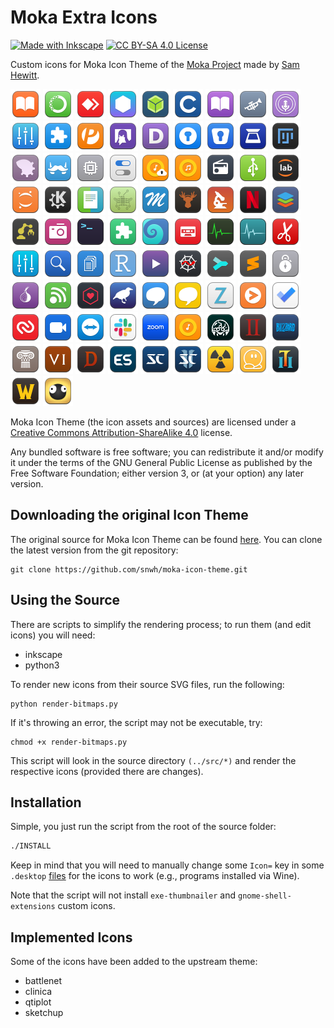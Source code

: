 # Moka Extra Icons

[![Made with Inkscape](https://img.shields.io/badge/made_with-inkscape-yellow.svg)](https://creativecommons.org/licenses/by-sa/4.0/)
[![CC BY-SA 4.0 License](https://img.shields.io/badge/license-CC_BY--SA_4.0-lightgrey.svg)](https://creativecommons.org/licenses/by-sa/4.0/)

Custom icons for Moka Icon Theme of the [Moka Project](https://snwh.org/moka) made by [Sam Hewitt](http://snwh.org/).

[]() <!-- Apps -->
![](Moka/48x48/apps/adobe-digital-editions.png)
![](Moka/48x48/apps/anaconda.png)
![](Moka/48x48/apps/anydesk.png)
![](Moka/48x48/apps/ao.png)
![](Moka/48x48/apps/balena-etcher.png)
![](Moka/48x48/apps/c.png)
![](Moka/48x48/apps/com.github.babluboy.bookworm.png)
![](Moka/48x48/apps/com.github.bleakgrey.tootle.png)
![](Moka/48x48/apps/com.github.needleandthread.vocal.png)
![](Moka/48x48/apps/com.github.wwmm.pulseeffects.png)
![](Moka/48x48/apps/com.mattjakeman.ExtensionManager.png)
![](Moka/48x48/apps/com.uploadedlobster.peek.png)
![](Moka/48x48/apps/com.vinszent.GnomeTwitch.png)
![](Moka/48x48/apps/devdocs-desktop.png)
![](Moka/48x48/apps/enpass.png)
![](Moka/48x48/apps/enpass6.png)
![](Moka/48x48/apps/epsonscan2.png)
![](Moka/48x48/apps/fiji.png)
![](Moka/48x48/apps/fma-config-tool.png)
![](Moka/48x48/apps/franz.png)
![](Moka/48x48/apps/GameConqueror.png)
![](Moka/48x48/apps/gnome-tweak-tool.png)
![](Moka/48x48/apps/google-music-manager.png)
![](Moka/48x48/apps/gpmdp.png)
![](Moka/48x48/apps/gradio.png)
![](Moka/48x48/apps/imagewriter.png)
![](Moka/48x48/apps/jupyter-lab.png)
![](Moka/48x48/apps/jupyter.png)
![](Moka/48x48/apps/kdeconnect.png)
![](Moka/48x48/apps/kompare.png)
![](Moka/48x48/apps/lstopo.png)
![](Moka/48x48/apps/masterpdfeditor4.png)
![](Moka/48x48/apps/MediaElch.png)
![](Moka/48x48/apps/microscope.png)
![](Moka/48x48/apps/netflix.png)
![](Moka/48x48/apps/onlyoffice.png)
![](Moka/48x48/apps/org.gnome.Builder.png)
![](Moka/48x48/apps/org.gnome.Cheese.png)
![](Moka/48x48/apps/org.gnome.Console.png)
![](Moka/48x48/apps/org.gnome.Extensions.png)
![](Moka/48x48/apps/org.gnome.Fractal.png)
![](Moka/48x48/apps/org.gnome.Podcasts.png)
![](Moka/48x48/apps/org.gnome.SystemMonitor.png)
![](Moka/48x48/apps/org.gnome.Usage.png)
![](Moka/48x48/apps/pdfeditor.png)
![](Moka/48x48/apps/pulseeffects.png)
![](Moka/48x48/apps/Qiplex-Large-Files-Finder.png)
![](Moka/48x48/apps/Qiplex-Speedy-Duplicate-Finder.png)
![](Moka/48x48/apps/rstudio.png)
![](Moka/48x48/apps/smartcode-stremio.png)
![](Moka/48x48/apps/spyder.png)
![](Moka/48x48/apps/sublime-merge.png)
![](Moka/48x48/apps/sublime-text.png)
![](Moka/48x48/apps/sysprof.png)
![](Moka/48x48/apps/tor-browser.png)
![](Moka/48x48/apps/urserver.png)
![](Moka/48x48/apps/webtorrent-desktop.png)
![](Moka/48x48/apps/weka.png)
![](Moka/48x48/apps/yacreader-library.png)
![](Moka/48x48/apps/yacreader.png)
![](Moka/48x48/apps/z-library.png)
[]() <!-- Web -->
![](Moka/48x48/web/chrome-cnciopoikihiagdjbjpnocolokfelagl-Default.png)
![](Moka/48x48/web/chrome-fnboaehgffehgoackjenbjcgcjeflddp-Default.png)
![](Moka/48x48/web/chrome-gaedmjdfmmahhbjefcbgaolhhanlaolb-Default.png)
![](Moka/48x48/web/chrome-imgohncinckhbblnlmaedahepnnpmdma-Default.png)
![](Moka/48x48/web/chrome-oooiobdokpcfdlahlmcddobejikcmkfo-Default.png)
![](Moka/48x48/web/slack.png)
![](Moka/48x48/web/us.zoom.Zoom.png)
![](Moka/48x48/web/web-google-play-music.png)
[]() <!--Games-->
![](Moka/48x48/apps/am2r.png)
![](Moka/48x48/apps/aoe2-hd.png)
![](Moka/48x48/apps/blizzard.png)
![](Moka/48x48/apps/civ4.png)
![](Moka/48x48/apps/civ6.png)
![](Moka/48x48/apps/diablo.png)
![](Moka/48x48/apps/emulationstation.png)
![](Moka/48x48/apps/starcraft.png)
![](Moka/48x48/apps/starcraft2.png)
![](Moka/48x48/apps/steam-worms-reloaded.png)
![](Moka/48x48/apps/teeworlds.png)
![](Moka/48x48/apps/torchlight2.png)
![](Moka/48x48/apps/war3.png)
![](Moka/48x48/apps/world-of-goo.png)

Moka Icon Theme (the icon assets and sources) are licensed under a [Creative Commons Attribution-ShareAlike 4.0](http://creativecommons.org/licenses/by-sa/4.0/legalcode) license.

Any bundled software is free software; you can redistribute it and/or modify it under the terms of the GNU General Public License as published by the Free Software Foundation; either version 3, or (at your option) any later version.

## Downloading the original Icon Theme

The original source for Moka Icon Theme can be found [here](https://github.com/snwh/moka-icon-theme). You can clone the latest version from the git repository:

	git clone https://github.com/snwh/moka-icon-theme.git

## Using the Source

There are scripts to simplify the rendering process; to run them (and edit icons) you will need:

 * inkscape
 * python3

To render new icons from their source SVG files, run the following:

	python render-bitmaps.py

If it's throwing an error, the script may not be executable, try:

	chmod +x render-bitmaps.py

This script will look in the source directory `(../src/*)` and render the respective icons (provided there are changes).

## Installation

Simple, you just run the script from the root of the source folder:
```bash
./INSTALL
```
Keep in mind that you will need to manually change some `Icon=` key in some `.desktop` [files](https://standards.freedesktop.org/desktop-entry-spec/latest/ar01s05.html) for the icons to work (e.g., programs installed via Wine).

Note that the script will not install `exe-thumbnailer` and `gnome-shell-extensions` custom icons.

## Implemented Icons

Some of the icons have been added to the upstream theme:

 * battlenet
 * clinica
 * qtiplot
 * sketchup
